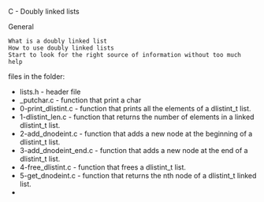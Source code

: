 C - Doubly linked lists

General

    What is a doubly linked list
    How to use doubly linked lists
    Start to look for the right source of information without too much help

files in the folder:

- lists.h - header file
- _putchar.c - function that print a char
- 0-print_dlistint.c - function that prints all the elements of a dlistint_t list.
- 1-dlistint_len.c - function that returns the number of elements in a linked dlistint_t list.
- 2-add_dnodeint.c - function that adds a new node at the beginning of a dlistint_t list.
- 3-add_dnodeint_end.c - function that adds a new node at the end of a dlistint_t list.
- 4-free_dlistint.c - function that frees a dlistint_t list.
- 5-get_dnodeint.c - function that returns the nth node of a dlistint_t linked list.
- 
